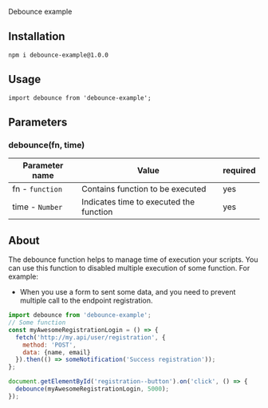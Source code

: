 Debounce example

## Installation
`npm i debounce-example@1.0.0`

## Usage
`import debounce from 'debounce-example';`

## Parameters

### debounce(fn, time)

| Parameter name  | Value | required |
| ------------- | ------------- | ------------- |
| fn - `function` | Contains function to be executed  | yes |
| time - `Number` | Indicates time to executed the function | yes |

## About
The debounce function helps to manage time of execution your scripts. You can use this function to disabled multiple execution of some function. For example:
 - When you use a form to sent some data, and you need to prevent multiple call to the endpoint registration.

 ```js
 import debounce from 'debounce-example';
 // Some function
 const myAwesomeRegistrationLogin = () => {
   fetch('http://my.api/user/registration', {
     method: 'POST',
     data: {name, email}
   }).then(() => someNotification('Success registration'));
 };

document.getElementById('registration--button').on('click', () => {
   debounce(myAwesomeRegistrationLogin, 5000);
});

```
